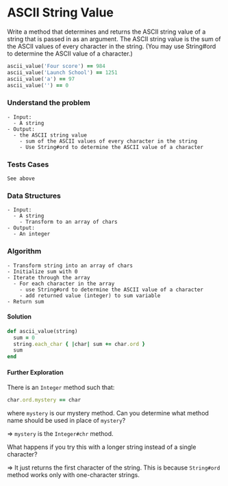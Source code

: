 # ASCII String Value

Write a method that determines and returns the ASCII string value of a string that is passed in as an argument. The ASCII string value is the sum of the ASCII values of every character in the string. (You may use String#ord to determine the ASCII value of a character.)

```ruby
ascii_value('Four score') == 984
ascii_value('Launch School') == 1251
ascii_value('a') == 97
ascii_value('') == 0
```



### Understand the problem

```
- Input:
  - A string
- Output:
  - the ASCII string value 
    - sum of the ASCII values of every character in the string
    - Use String#ord to determine the ASCII value of a character
```

### Tests Cases

```
See above
```

### Data Structures

```
- Input:
  - A string
    - Transform to an array of chars
- Output:
  - An integer
```

### Algorithm

```
- Transform string into an array of chars
- Initialize sum with 0
- Iterate through the array
  - For each character in the array
    - use String#ord to determine the ASCII value of a character
    - add returned value (integer) to sum variable
- Return sum
```



#### Solution

```ruby
def ascii_value(string)
  sum = 0
  string.each_char { |char| sum += char.ord }
  sum
end
```



#### Further Exploration

There is an `Integer` method such that:

```ruby
char.ord.mystery == char
```

where `mystery` is our mystery method. Can you determine what method name should be used in place of `mystery`? 

=> `mystery` is the `Integer#chr` method.

What happens if you try this with a longer string instead of a single character?

=> It just returns the first character of the string. This is because `String#ord` method works only with one-character strings.

